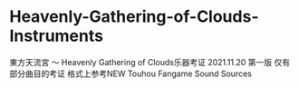 # Heavenly-Gathering-of-Clouds-Instruments
東方天流宮 ～ Heavenly Gathering of Clouds乐器考证
2021.11.20
第一版
仅有部分曲目的考证
格式上参考NEW Touhou   Fangame Sound Sources
